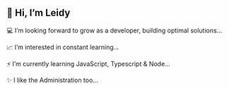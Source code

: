 ## 👋 Hi, I’m Leidy 

:computer: I’m looking forward to grow as a developer, building optimal solutions...

:chart_with_upwards_trend: I’m interested in constant learning...

:zap: I’m currently learning JavaScript, Typescript & Node...

:sparkles: I like the Administration too... 


<!---
landreina/landreina is a ✨ special ✨ repository because its `README.md` (this file) appears on your GitHub profile.
You can click the Preview link to take a look at your changes.
--->
